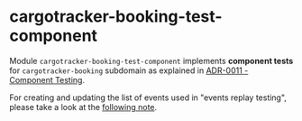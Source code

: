 # cargotracker-booking-test-component

Module `cargotracker-booking-test-component` implements **component tests** for `cargotracker-booking` subdomain as explained in
[ADR-0011 - Component Testing](../../support/documentation/adr/content/0011-component-testing.md).

For creating and updating the list of events used in "events replay testing", please take a look at the [following note](../../support/documentation/note/eventListForReplayPreparation.md).
